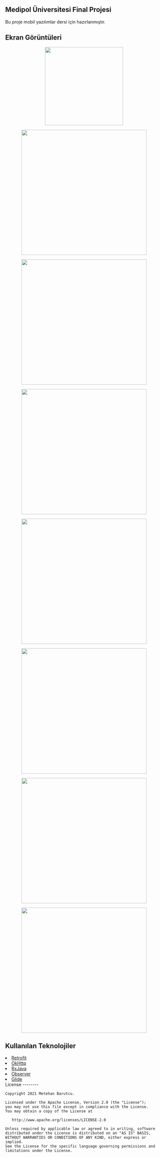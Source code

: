 ## Medipol Üniversitesi Final Projesi
Bu proje mobil yazılımlar dersi için hazırlanmıştır. 
## Ekran Görüntüleri
<p align="center">
  <img src="https://raw.githubusercontent.com/metehanbarutcu/H5190019ibrahimmetehanbarutcu/master/Screens/logo.PNG" height = "250"/>
</p>
<p align="center">
  <img src="https://raw.githubusercontent.com/metehanbarutcu/H5190019ibrahimmetehanbarutcu/master/Screens/splash.jpg" height = "400"/>
</p>
<p align="center">
  <img src="https://raw.githubusercontent.com/metehanbarutcu/H5190019ibrahimmetehanbarutcu/master/Screens/internet_connection.jpg" height = "400"/>
</p>
<p align="center">
  <img src="https://raw.githubusercontent.com/metehanbarutcu/H5190019ibrahimmetehanbarutcu/master/Screens/progress_dialog.jpg" height = "400"/>
</p>
<p align="center">
  <img src="https://raw.githubusercontent.com/metehanbarutcu/H5190019ibrahimmetehanbarutcu/master/Screens/film_list.jpg" height = "400"/>
</p>
<p align="center">
  <img src="https://raw.githubusercontent.com/metehanbarutcu/H5190019ibrahimmetehanbarutcu/master/Screens/exit_alert.jpg" height = "400"/>
</p>
<p align="center">
  <img src="https://raw.githubusercontent.com/metehanbarutcu/H5190019ibrahimmetehanbarutcu/master/Screens/film_detail.jpg" height = "400"/>
</p>
<p align="center">
  <img src="https://raw.githubusercontent.com/metehanbarutcu/H5190019ibrahimmetehanbarutcu/master/Screens/mvc.PNG" height = "400"/>
</p>

## Kullanılan Teknolojiler

<li><a href="https://square.github.io/retrofit/">Retrofit</a></li>
<li><a href="https://github.com/square/okhttp">OkHttp</a></li>
<li><a href="https://github.com/ReactiveX/RxJava">RxJava</a></li>
<li><a href="https://developer.android.com/reference/java/util/Observer">Observer</a></li>
<li><a href="https://github.com/bumptech/glide">Glide</a></li>
License
--------


    Copyright 2021 Metehan Barutcu.

    Licensed under the Apache License, Version 2.0 (the "License");
    you may not use this file except in compliance with the License.
    You may obtain a copy of the License at

       http://www.apache.org/licenses/LICENSE-2.0

    Unless required by applicable law or agreed to in writing, software
    distributed under the License is distributed on an "AS IS" BASIS,
    WITHOUT WARRANTIES OR CONDITIONS OF ANY KIND, either express or implied.
    See the License for the specific language governing permissions and
    limitations under the License.
